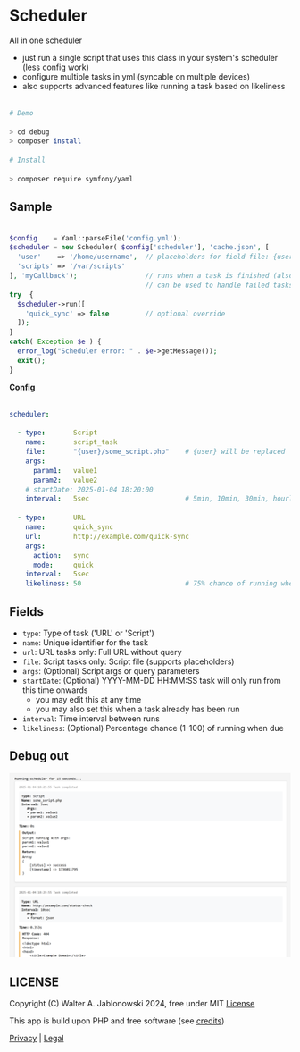 # Scheduler

All in one scheduler

- just run a single script that uses this class in your system's scheduler (less config work)
- configure multiple tasks in yml (syncable on multiple devices)
- also supports advanced features like running a task based on likeliness

```bash

# Demo

> cd debug
> composer install

# Install

> composer require symfony/yaml
```

## Sample

```php

$config    = Yaml::parseFile('config.yml');
$scheduler = new Scheduler( $config['scheduler'], 'cache.json', [
  'user'    => '/home/username',  // placeholders for field file: {user}/file.txt
  'scripts' => '/var/scripts'
], 'myCallback');                 // runs when a task is finished (also for debug use)
                                  // can be used to handle failed tasks, then use override below
try  {
  $scheduler->run([
    'quick_sync' => false         // optional override
  ]);
}
catch( Exception $e ) {
  error_log("Scheduler error: " . $e->getMessage());
  exit();
}
```

**Config**

```yaml

scheduler:

  - type:       Script
    name:       script_task
    file:       "{user}/some_script.php"    # {user} will be replaced
    args:     
      param1:   value1
      param2:   value2
    # startDate: 2025-01-04 18:20:00
    interval:   5sec                        # 5min, 10min, 30min, hourly, daily, weekly, monthly (5sec, 10sec used for debugging)

  - type:       URL
    name:       quick_sync
    url:        http://example.com/quick-sync
    args:       
      action:   sync
      mode:     quick
    interval:   5sec
    likeliness: 50                          # 75% chance of running when due
```

## Fields

- `type`:       Type of task ('URL' or 'Script')
- `name`:       Unique identifier for the task
- `url`:        URL tasks only: Full URL without query
- `file`:       Script tasks only: Script file (supports placeholders)
- `args`:       (Optional) Script args or query parameters
- `startDate`:  (Optional) YYYY-MM-DD HH:MM:SS task will only run from this time onwards
  - you may edit this at any time
  - you may also set this when a task already has been run
- `interval`:   Time interval between runs
- `likeliness`: (Optional) Percentage chance (1-100) of running when due


## Debug out

![alt text](misc/img.png)


LICENSE
----------------------------------------------------------

Copyright (C) Walter A. Jablonowski 2024, free under MIT [License](LICENSE)

This app is build upon PHP and free software (see [credits](credits.md))

[Privacy](https://walter-a-jablonowski.github.io/privacy.html) | [Legal](https://walter-a-jablonowski.github.io/imprint.html)
